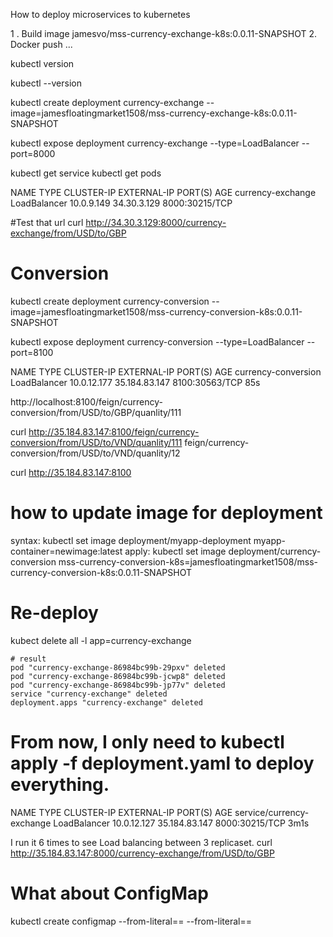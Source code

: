 How to deploy microservices to kubernetes

1 . Build image jamesvo/mss-currency-exchange-k8s:0.0.11-SNAPSHOT
2.  Docker push ...


kubectl version

kubectl --version

kubectl create deployment  currency-exchange --image=jamesfloatingmarket1508/mss-currency-exchange-k8s:0.0.11-SNAPSHOT


kubectl expose deployment currency-exchange --type=LoadBalancer --port=8000


kubectl get service
kubectl get pods


NAME                      TYPE           CLUSTER-IP    EXTERNAL-IP      PORT(S)          AGE
currency-exchange         LoadBalancer   10.0.9.149    34.30.3.129      8000:30215/TCP   

#Test that url
curl http://34.30.3.129:8000/currency-exchange/from/USD/to/GBP


# Conversion 
kubectl create deployment currency-conversion  --image=jamesfloatingmarket1508/mss-currency-conversion-k8s:0.0.11-SNAPSHOT


kubectl expose deployment currency-conversion  --type=LoadBalancer --port=8100

NAME                      TYPE           CLUSTER-IP    EXTERNAL-IP      PORT(S)          AGE
currency-conversion       LoadBalancer   10.0.12.177   35.184.83.147    8100:30563/TCP   85s

http://localhost:8100/feign/currency-conversion/from/USD/to/GBP/quanlity/111

curl http://35.184.83.147:8100/feign/currency-conversion/from/USD/to/VND/quanlity/111
							 feign/currency-conversion/from/USD/to/VND/quanlity/12

curl http://35.184.83.147:8100

# how to update image for deployment

syntax: kubectl set image deployment/myapp-deployment myapp-container=newimage:latest
apply:  kubectl set image deployment/currency-conversion mss-currency-conversion-k8s=jamesfloatingmarket1508/mss-currency-conversion-k8s:0.0.11-SNAPSHOT


# Re-deploy
kubect delete all -l app=currency-exchange

	# result
	pod "currency-exchange-86984bc99b-29pxv" deleted
	pod "currency-exchange-86984bc99b-jcwp8" deleted
	pod "currency-exchange-86984bc99b-jp77v" deleted
	service "currency-exchange" deleted
	deployment.apps "currency-exchange" deleted


# From now, I only need to kubectl apply -f deployment.yaml to deploy everything.
NAME                        TYPE           CLUSTER-IP    EXTERNAL-IP     PORT(S)          AGE
service/currency-exchange   LoadBalancer   10.0.12.127   35.184.83.147   8000:30215/TCP   3m1s


I run it 6 times to see Load balancing between 3 replicaset.
curl http://35.184.83.147:8000/currency-exchange/from/USD/to/GBP




# What about ConfigMap

kubectl create configmap <configmap-name> --from-literal=<key1>=<value1> --from-literal=<key2>=<value2>




